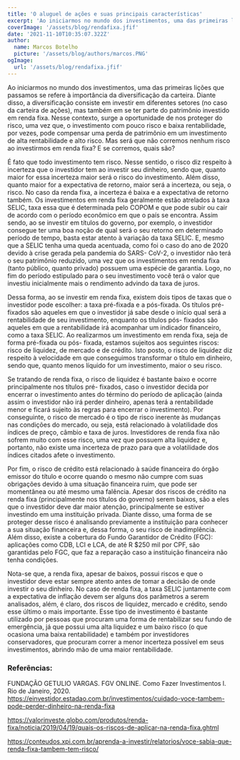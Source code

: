 ```yaml
---
title: 'O aluguel de ações e suas principais características'
excerpt: 'Ao iniciarmos no mundo dos investimentos, uma das primeiras lições que passamos se refere à importância da diversificação da carteira. Diante disso, a diversificação consiste em investir em diferentes setores (no caso da carteira de ações), mas também em se ter parte do patrimônio investido em renda fixa.'
coverImage: '/assets/blog/rendafixa.jfif' 
date: '2021-11-10T10:35:07.322Z'
author:
  name: Marcos Botelho
  picture: '/assets/blog/authors/marcos.PNG'
ogImage:
  url: '/assets/blog/rendafixa.jfif'
---
```

Ao iniciarmos no mundo dos investimentos, uma das primeiras lições que passamos se refere à importância da diversificação da carteira. Diante disso, a diversificação consiste em investir em diferentes setores (no caso da carteira de ações), mas também em se ter parte do patrimônio investido em renda fixa. Nesse contexto, surge a oportunidade de nos proteger do risco, uma vez que, o investimento com pouco risco e baixa rentabilidade, por vezes, pode compensar uma perda de patrimônio em um investimento de alta rentabilidade e alto risco. Mas será que não corremos nenhum risco ao investirmos em renda fixa? E se corremos, quais são?

É fato que todo investimento tem risco. Nesse sentido, o risco diz respeito à incerteza que o investidor tem ao investir seu dinheiro, sendo que, quanto maior for essa incerteza maior será o risco do investimento. Além disso, quanto maior for a expectativa de retorno, maior será a incerteza, ou seja, o risco. No caso da renda fixa, a incerteza é baixa e a expectativa de retorno também. Os investimentos em renda fixa geralmente estão atrelados à taxa SELIC, taxa essa que é determinada pelo COPOM e que pode subir ou cair de acordo com o período econômico em que o país se encontra. Assim sendo, ao se investir em títulos do governo, por exemplo, o investidor consegue ter uma boa noção de qual será o seu retorno em determinado período de tempo, basta estar atento à variação da taxa SELIC. E, mesmo que a SELIC tenha uma queda acentuada, como foi o caso do ano de 2020 devido à crise gerada pela pandemia do SARS- CoV-2, o investidor não terá o seu patrimônio reduzido, uma vez que os investimentos em renda fixa (tanto público, quanto privado) possuem uma espécie de garantia. Logo, no fim do período estipulado para o seu investimento você terá o valor que investiu inicialmente mais o rendimento advindo da taxa de juros.

Dessa forma, ao se investir em renda fixa, existem dois tipos de taxas que o investidor pode escolher: a taxa pré-fixada e a pós-fixada. Os títulos pré-fixados são aqueles em que o investidor já sabe desde o início qual será a rentabilidade de seu investimento, enquanto os títulos pós- fixados são aqueles em que a rentabilidade irá acompanhar um indicador financeiro, como a taxa SELIC. Ao realizarmos um investimento em renda fixa, seja de forma pré-fixada ou pós- fixada, estamos sujeitos aos seguintes riscos: risco de liquidez, de mercado e de crédito. Isto posto, o risco de liquidez diz respeito à velocidade em que conseguimos transformar o título em dinheiro, sendo que, quanto menos líquido for um investimento, maior o seu risco.

Se tratando de renda fixa, o risco de liquidez é bastante baixo e ocorre principalmente nos títulos pré- fixados, caso o investidor decida por encerrar o investimento antes do término do período de aplicação (ainda assim o investidor não irá perder dinheiro, apenas terá a rentabilidade menor e ficará sujeito às regras para encerrar o investimento). Por conseguinte, o risco de mercado é o tipo de risco inerente às mudanças nas condições do mercado, ou seja, está relacionado à volatilidade dos índices de preço, câmbio e taxa de juros. Investidores de renda fixa não sofrem muito com esse risco, uma vez que possuem alta liquidez e, portanto, não existe uma incerteza de prazo para que a volatilidade dos índices citados afete o investimento.

Por fim, o risco de crédito está relacionado à saúde financeira do órgão emissor do título e ocorre quando o mesmo não cumpre com suas obrigações devido à uma situação financeira ruim, que pode ser momentânea ou até mesmo uma falência. Apesar dos riscos de crédito na renda fixa (principalmente nos títulos do governo) serem baixos, são a eles que o investidor deve dar maior atenção, principalmente se estiver investindo em uma instituição privada. Diante disso, uma forma de se proteger desse risco é analisando  previamente a instituição para conhecer a sua situação financeira e, dessa forma, o seu risco de inadimplência. Além disso, existe a cobertura do Fundo Garantidor de Crédito (FGC): aplicações como CDB, LCI e LCA, de até R $250 mil por CPF, são garantidas pelo FGC, que faz a reparação caso a instituição financeira não tenha condições.

Nota-se que, a renda fixa, apesar de baixos, possui riscos e que o investidor deve estar sempre atento antes de tomar a decisão de onde investir o seu dinheiro. No caso de renda fixa, a taxa SELIC juntamente com a expectativa de inflação devem ser alguns dos parâmetros a serem analisados, além, é claro, dos riscos de liquidez, mercado e crédito, sendo esse último o mais importante. Esse tipo de investimento é bastante utilizado por pessoas que procuram uma forma de rentabilizar seu fundo de emergência, já que possui uma alta liquidez e um baixo risco (o que ocasiona uma baixa rentabilidade) e também por investidores conservadores, que procuram correr a menor incerteza possível em seus investimentos, abrindo mão de uma maior rentabilidade.


### Referências:

FUNDAÇÃO GETULIO VARGAS. FGV ONLINE. Como Fazer Investimentos l. Rio de Janeiro, 2020.
https://einvestidor.estadao.com.br/investimentos/cuidado-voce-tambem-pode-perder-dinheiro-na-renda-fixa
 
https://valorinveste.globo.com/produtos/renda-fixa/noticia/2019/04/19/quais-os-riscos-de-aplicar-na-renda-fixa.ghtml
 
https://conteudos.xpi.com.br/aprenda-a-investir/relatorios/voce-sabia-que-renda-fixa-tambem-tem-risco/


